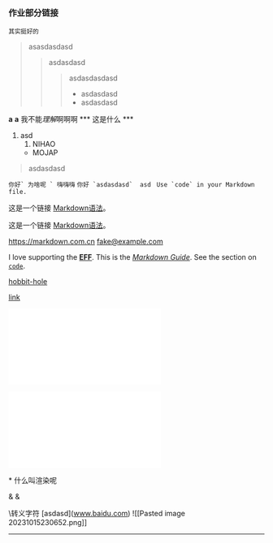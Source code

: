 
### 作业部分链接
	其实挺好的
>asasdasdasd 
>>asdasdasd
>>>asdasdasdasd
>>>- asdasdasd
>>>- asdasdasd

**a**
__a__
我不能*理解*啊啊啊
*** 这是什么 ***

1. asd 
	1. NIHAO 
	- MOJAP

> asdasdasd

`` 你好` 为啥呢 ` 嗨嗨嗨 ``
`` 你好 `asdasdasd`  asd  `` 
 ``Use `code` in your Markdown file.``


这是一个链接 [Markdown语法](https://markdown.com.cn)。


这是一个链接 [Markdown语法](https://markdown.com.cn "最好的markdown教程")。

<https://markdown.com.cn>
<fake@example.com>



I love supporting the **[EFF](https://eff.org)**.
This is the *[Markdown Guide](https://www.markdownguide.org)*.
See the section on [`code`](#code).

[hobbit-hole][1] 

[1]: https://en.wikipedia.org/wiki/Hobbit#Lifestyle
[2]: https://en.wikipedia.org/wiki/Hobbit#Lifestyle "Hobbit lifestyles"

[link](https://www.example.com/my%20great%20page)
<br>
 

![这是图片](philly-magic-garden.jpg.md "Magic Gardens")


[![沙漠中的岩石图片](shiprock.jpg.md "Shiprock")](https://markdown.com.cn)

\* 什么叫渲染呢

&
&amp;

\转义字符
[asdasd]\(www.baidu.com)
![[Pasted image 20231015230652.png]]





---------------------------



